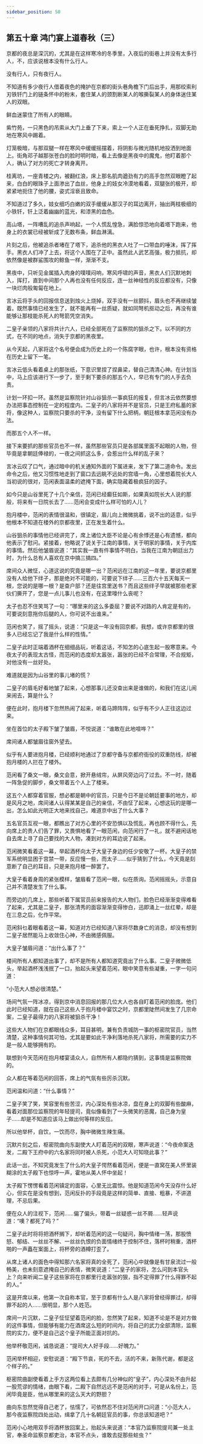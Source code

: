 ```yaml
---
sidebar_position: 50
---
```


## 第五十章 **鸿门宴上道春秋（三）**

京都的夜总是深沉的，尤其是在这样寒冷的冬季里，入夜后的街巷上并没有太多行人，不，应该说根本没有什么行人。

没有行人，只有夜行人。

不知道有多少夜行人借着夜色的掩护在京都的街头巷角檐下门后出手，用那绞索利刃铁钎门上的链条怀中的粉末，套住某人的颈割断某人的喉撕裂某人的身体迷住某人的双眼。

鲜血迷蒙住了所有人的眼睛。

紫竹苑，一只黑色的吊索从大门上垂了下来，索上一个人正在垂死挣扎，双脚无助地在寒风中踢着。

灯笼极暗，与那双腿一样在寒风中缓缓摇摆着，将阴影与微光随机地投洒到地面上。街角邓子越那张苍白的脸时明时暗，看上去像是黑夜中的魔鬼，他盯着那个人，确认了对方的死亡才转身离开。

桂离坊，一座青楼之内，被翻红浪，床上那名肌肉遒劲有力的高手忽然双眼瞪了起来，白白的眼珠子上面渗出了血丝，他身上的妓女冷漠地看着，双腿张的极开，却紧紧地扼住了他的腰，姿式淫亵且致命。

不知道过了多久，妓女细巧白嫩的双手缓缓从那汉子的耳边离开，抽出两枝极细的小铁钎，钎上泛着幽幽的蓝光，和漆黑的血色。

高山塔，一阵嘈乱的追杀声响起，一个人慌乱惶急，满脸惊恐地向着塔下跑来，他身上的衣裳已经被斩成了无数布条，鲜血淋漓。

片刻之后，他被追杀者堵在了塔下，追杀他的黑衣人吐了一口带血的唾沫，挥了挥手。黑衣人们冲了上去，将这个人围在了正中。虽然此人武艺高强，极力抵抗，却依然像是被群鲨围攻的鲸鱼一样，渐渐不支。

黑夜中，只听见金属插入肉身的噗噗闷响，寒风呼啸的声音，黑衣人们沉默地刺入，挥打，直到中间那个人再也没有任何反应，连一丝神经性的反应都没有，只像一块烂肉般匍匐在地上。

言冰云将手头的回报信息送到烛火上烧掉，双手没有一丝颤抖，眉头也不再继续皱着。既然事情已经发生了，就不能再有一丝质疑，就如同弩机抠动之后，再没有谁能够让那枝能杀死人的弩箭凭空消失。

二皇子亲领的八家将共计六人，已经全部死在了监察院的狙杀之下。以不同的方式，在不同的地点，消失于京都的黑夜里。

从今天起，八家将这个名号便会成为历史上的一个陈腐字眼，也许，根本没有资格在历史上留下一笔。

言冰云低头看着桌上的那张纸，下意识里捏了捏鼻梁，替自己清清心神。在计划当中，马上应该进行下一步了，至于剩下要杀的那五个人，早已有专门的人手去负责。

计划一环扣一环。虽然是监察院针对山谷狙杀一事疯狂的报复，但言冰云依然要想办法把事态控制在一定的程度内。二皇子的八家将并不是官员，只是王府私蓄的家将，像这种人，监察院只要杀的干净，没有留下什么把柄，朝廷根本拿范闲没有办法。

而那五个人不一样。

接下来要抓的那些官员也不一样，虽然那些官员只是各部属里面不起眼的人物，但毕竟是拿朝廷俸禄的，一夜之间抓这么多，会惹出什么样的乱子来？

言冰云叹了口气，通过暗中的机关通知外面的下属进来，发下了第二道命令。发出命令之后，他又习惯性地走到了窗口去远眺不远处的宫墙一角，心里想着院长大人当初说的很对，范闲表面温柔的遮掩下面，确实隐藏着极疯狂的因子。

如今只是山谷里死了十几个亲信，范闲已经癫狂如斯，如果真如院长大人说的那般，将来有一日院长去了……范闲会变成什么样可怕的人儿？

抱月楼中，范闲的表情很温和，很镇定，眉儿向上微微挑着，说不出的适意，似乎他根本不知道在楼外的京都夜里，正在发生着什么。

山谷狙杀的事情他已经讲完了，席上诸位大臣不论是心有余悸还是心有遗憾，都向他表示了慰问。紧接着，他略说了说关于江南的事情，关于明家的事情，关于内库的事情。然后他皱眉说道：“其实我一直有件事情不明白，当我在江南为朝廷出力时，为什么总有人喜欢在京中搞三搞四。”

席间众人微怔，心道这说的究竟是哪一出？范闲远在江南的这一年里，要说京都里没有人给他下绊子，那是绝对不可能的，可要说下绊子……三百六十五天每天一根，您说的是哪一根？是查户部？还是往宫里送书？而且这些绊子早就被那些老家伙们撕开了，您是一点儿事儿也没有，在这里嚎什么丧呢？

太子也忍不住笑骂了一句：“哪里来的这么多委屈？要说不对路的人肯定是有的，可要说刻意拖你后腿的人，你可说不出谁来。”

范闲也笑了，摇了摇头，说道：“只是这一年没有回京都，我想，或许京都里的很多人已经忘记了我是什么样的性情。”

二皇子此时正端着酒杯在细细品玩，听着这话，不知怎的心底生起一股寒意来。今夜太子的表现太古怪，而范闲的态度却太嚣张，嚣张的已经不合常理，不合规矩，对他没有一丝好处。

难道就是因为山谷里的事儿堵的慌？

二皇子的眉毛好看地皱了起来，心想那事儿还没查出来是谁做的，和我们在这儿闹来闹去，算是什么？

便在此时，抱月楼下忽然热闹了起来，听着马蹄阵阵，似乎有不少人正往这边过来。

坐在首位的太子殿下皱了皱眉，不悦说道：“谁敢在此地喧哗？”

席间诸人都皱眉往窗外望去。

似乎有人要进抱月楼，已经顺利地通过了京都守备与京都府衙役的双重防线，却被抱月楼的人拦在了楼外。

范闲看了桑文一眼，桑文会意，掀开悬绒帘，从屏风旁边闪了过去。不一时，随着一阵急促的脚步，桑文带着五个人上了楼来。

这五个人都穿着官服，想必都是朝中的官员，只是今日不是论朝廷要事的地方，却是风月之地，席间诸人认得某某是自己的亲信，不由怔了起来，心想这玩的是哪一出，怎么如此光明正大地来找自己，难道京中出了什么大事？

五名官员互视一眼，都瞧出了对方心里的不安恐惧以及慌乱，再也顾不得什么，先向席上的贵人们告了罪，又畏惧地看了一眼范闲，向范闲行了一礼，就不避闲话地自去席上寻了自己要找的大人物，凑到对方的耳边说了起来。

范闲微笑看着这一幕，举起酒杯向太子大皇子身边的任少安敬了一杯。大皇子的禁军系统明显困于宫禁一带，反应慢一些，而太子……似乎猜到了什么，今天竟是刻意断了自己的耳目，只是来抱月楼一醉罢了。

大皇子看着身周的紧张模样，皱眉看了范闲一眼，似在质询。范闲摇摇头，示意自己并不清楚发生了什么事。

而旁边的几席上，那些听着下属官员前来报告的大人物们，脸色已经渐渐变得难看了起来，尤其是二皇子，那张清秀的面容渐渐变得惨白，迅即涌上一丝红晕，却是在三息之后，化作平常。

范闲斜乜着眼看着这一幕，知道对方已经知道八家将尽数身亡的消息，却没有想到二皇子居然能马上收敛住心神，不由微感佩服。

大皇子皱眉问道：“出什么事了？”

楼间所有人都知道出事了，却不是所有人都知道究竟出了什么事。二皇子微微低头，举起酒杯浅浅抿了一口，抬起头来望着范闲，眼中笑意有些凝重，一字一句问道：

“小范大人想必很清楚。”

场间气氛一阵冰凉，得到京中消息回报的那几位大人也各自盯着范闲的脸庞。他们此时已经知道，就在自己这些人于抱月楼中宴饮之时，京都里陡然间发生了几宗命案，二皇子最得力的八家将被狙杀干净！

这些大人物们在京都眼线众多，耳目甚明，兼有负责城防一事的枢密院官员，当然清楚，这种事情何其可怕，尤其是要如此干净利落地杀死八家将，所需要的实力不是一般人能够拥有的。

联想到今天范闲在抱月楼宴请众人，自然所有人都隐约猜到，这事情是监察院做的。

众人都在等着范闲的回答，席上的气氛有些厉杀沉默。

范闲温和问道：“什么事情？”

二皇子笑了笑，笑容里有些苦涩，内心深处有些冰凉，盘在身上的双脚有些酸麻，看着对面那位监察院的年轻提司，竟似像看到了一头微笑的恶魔，自己身为皇子……却是不知道应该马上做出何等样的反应。

所以他举杯，自饮，一饮而尽，胸中微微生辣生痛。

沉默片刻之后，枢密院曲向东副使大人盯着范闲的双眼，寒声说道：“今夜命案迭发，二殿下王府中的六名家将同时被人杀死，小范大人可知晓此事？”

此话一出，不知究竟发生了什么的大皇子愕然看着范闲，便是一直窝在美人怀里装糊涂的太子殿下也惊呼一声，霍地从美人怀中坐起！

太子殿下愣愣看着范闲镇定的面容，心里无比震惊。他是知道范闲今天没存什么好心，但实在是没有想到，范闲反扑的手段竟是这样的简单、直接、粗暴，不讲道理，不忌后果。

便在众人的注视下，范闲……偏了偏头，带着一丝疑惑一丝不屑……轻声说道：“噢？都死了吗？”

二皇子此时将将把酒杯搁下，却听着范闲的这一句疑问，胸中情绪一荡，那股愤怒、郁结、一丝丝不解、一丝丝仇恨的负面情绪终于控制不住，落杯时稍重，酒杯啪的一声矗在案面上，将杯旁的酒樽打歪了。

从席上诸人的面色中得知那六名家将真的全死了，范闲心中就像是有甘泉流过一般畅美，也未刻意遮掩自己的表情，微笑说道：“二皇子的家将，怎么问到本官头上？向来听闻二皇子这些家将在京都里行走嚣张的狠，指不定得罪了什么得罪不起的人。”

这是开席以来，他第一次自称本官，至于京都有什么人是八家将曾经得罪过，却得罪不起的人……很明显，那个人姓范。

席间一片沉默，二皇子怔怔望着范闲的脸，忽然笑了起来，知道不论是不是对方做的这件事情，但能够有能力在酒席这么短的时间内，将自己的武力全部清除，监察院的实力，便不是自己这个皇子所能正面对抗的。

他举杯敬范闲，诚恳说道：“提司大人好手段……好魄力。”

范闲举杯相迎，安慰说道：“殿下节哀，死的不去，活的不来，新陈代谢，都是这个样子的。”

枢密院曲副使看着上手方这两位看上去颇有几分神似的“皇子”，内心深处不由升起一股荒谬的情绪，由眼下看，二殿下自然远远不是范闲的对手，可是从名份上，范闲毕竟是臣，他从哪里来的这么天大的野胆？

曲向东忽然觉得自己老了，怯懦了，可依然忍不住对范闲开口问道：“小范大人，那今夜监察院四处出动，缉拿了几十名朝廷官员的事，你总该知道吧？”

范闲小心地用双手将酒杯放回案上，抬起头来说道：“本官乃监察院提司兼一处主官，奉圣命监察京都吏治，本官不点头，谁敢去捉那些蛀虫？”

